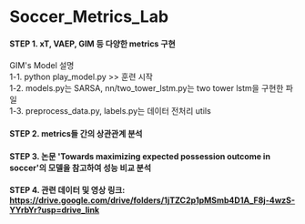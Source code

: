 # Soccer_Metrics_Lab

#### STEP 1. xT, VAEP, GIM 등 다양한 metrics 구현

GIM's Model 설명 <br>
1-1. python play_model.py >> 훈련 시작 <br>
1-2. models.py는 SARSA, nn/two_tower_lstm.py는 two tower lstm을 구현한 파일 <br>
1-3. preprocess_data.py, labels.py는 데이터 전처리 utils <br> 


#### STEP 2. metrics들 간의 상관관계 분석
#### STEP 3. 논문 'Towards maximizing expected possession outcome in soccer'의 모델을 참고하여 성능 비교 분석
#### STEP 4. 관련 데이터 및 영상 링크: https://drive.google.com/drive/folders/1jTZC2p1pMSmb4D1A_F8j-4wzS-YYrbYr?usp=drive_link